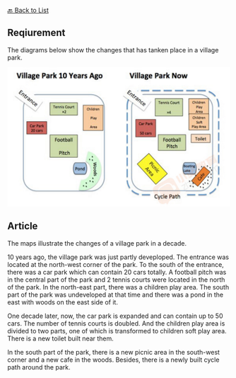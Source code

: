 [🔙 Back to List](../index.md)

## Reqiurement
The diagrams below show the changes that has tanken place in a village park.

![](../images/140621.jpg)

## Article
The maps illustrate the changes of a village park in a decade.

10 years ago, the village park was just partly deveploped. The entrance was located at the north-west corner of the park. To the south of the entrance, there was a car park which can contain 20 cars totally. A football pitch was in the central part of the park and 2 tennis courts were located in the north of the park.
In the north-east part, there was a children play area.
The south part of the park was undeveloped at that time and there was a pond in the east with woods on the east side of it.

One decade later, now, the car park is expanded and can contain up to 50 cars. The number of tennis courts is doubled. And the children play area is divided to two parts, one of which is transformed to children soft play area. There is a new toilet built near them. 

In the south part of the park, there is a new picnic area in the south-west corner and a new cafe in the woods. Besides, there is a newly built cycle path around the park.